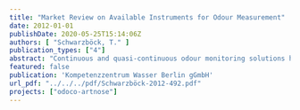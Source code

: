 ```yaml
---
title: "Market Review on Available Instruments for Odour Measurement"
date: 2012-01-01
publishDate: 2020-05-25T15:14:06Z
authors: [ "Schwarzböck, T." ]
publication_types: ["4"]
abstract: "Continuous and quasi-continuous odour monitoring solutions have the potential to provide essential tools to support the whole odour control procedure in sewer networks. Hence, there is a need for continuous measurement and supervision of odour emissions with technical measurement systems. Objective of this investigation is the identification of instruments on the market which have the potential to be applied for odour monitoring from wastewater collection systems or wastewater treatment works. Generally one can distinguish between following methods of odour measurement: (i) Sensory methods: Measurement of odour concentration by olfactometry (evaluation by human noses), (ii) Analytical methods: (ii a) Selected sensors: Measurement of specific single odorants or surrogate parameters (e.g. H2S-measurement) (ii b). Gas chromatography, mass spectrometry, optical sensors: Measurement or quantification of a spectrum of several gas components, (ii c) Multigas-sensor arrays: Measurement of overall odour parameters by means of unspecific, broadband multigas-sensor arrays. Only the mentioned analytical methods provide the possibility of continuous measurements. They however do not all consider the sensory component of odour (perceived effect). Within this report methods (ii b) and (ii c) will be covered. The report provides an introduction to the principle of measurement, briefly discussing examples of sampling methods and data analysis methods and gives lists of collected odour monitoring systems, tabulary providing specifications from literature, manufactures and vendors."
featured: false
publication: 'Kompetenzzentrum Wasser Berlin gGmbH'
url_pdf: "../../../pdf/Schwarzböck-2012-492.pdf"
projects: ["odoco-artnose"]
---
```


